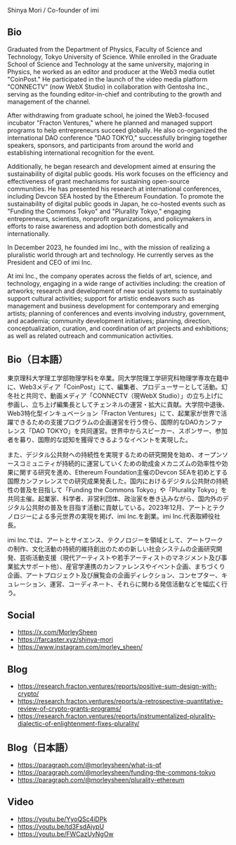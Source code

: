Shinya Mori / Co-founder of imi

## Bio
Graduated from the Department of Physics, Faculty of Science and Technology, Tokyo University of Science. While enrolled in the Graduate School of Science and Technology at the same university, majoring in Physics, he worked as an editor and producer at the Web3 media outlet "CoinPost." He participated in the launch of the video media platform "CONNECTV" (now WebX Studio) in collaboration with Gentosha Inc., serving as the founding editor-in-chief and contributing to the growth and management of the channel.

After withdrawing from graduate school, he joined the Web3-focused incubator "Fracton Ventures," where he planned and managed support programs to help entrepreneurs succeed globally. He also co-organized the international DAO conference "DAO TOKYO," successfully bringing together speakers, sponsors, and participants from around the world and establishing international recognition for the event.

Additionally, he began research and development aimed at ensuring the sustainability of digital public goods. His work focuses on the efficiency and effectiveness of grant mechanisms for sustaining open-source communities. He has presented his research at international conferences, including Devcon SEA hosted by the Ethereum Foundation. To promote the sustainability of digital public goods in Japan, he co-hosted events such as "Funding the Commons Tokyo" and "Plurality Tokyo," engaging entrepreneurs, scientists, nonprofit organizations, and policymakers in efforts to raise awareness and adoption both domestically and internationally.

In December 2023, he founded imi Inc., with the mission of realizing a pluralistic world through art and technology. He currently serves as the President and CEO of imi Inc.

At imi Inc., the company operates across the fields of art, science, and technology, engaging in a wide range of activities including: the creation of artworks; research and development of new social systems to sustainably support cultural activities; support for artistic endeavors such as management and business development for contemporary and emerging artists; planning of conferences and events involving industry, government, and academia; community development initiatives; planning, direction, conceptualization, curation, and coordination of art projects and exhibitions; as well as related outreach and communication activities.

## Bio（日本語）
東京理科大学理工学部物理学科を卒業。同大学院理工学研究科物理学専攻在籍中に、Web3メディア「CoinPost」にて、編集者、プロデューサーとして活動。幻冬社と共同で、動画メディア「CONNECTV（現WebX Studio）」の立ち上げに参画し、立ち上げ編集長としてチェンネルの運営・拡大に貢献。大学院中退後、Web3特化型インキュベーション「Fracton Ventures」にて、起業家が世界で活躍できるための支援プログラムの企画運営を行う傍ら、国際的なDAOカンファレンス「DAO TOKYO」を共同運営。世界中からスピーカー、スポンサー、参加者を募り、国際的な認知を獲得できるようなイベントを実現した。

また、デジタル公共財への持続性を実現するための研究開発を始め、オープンソースコミュニティが持続的に運営していくための助成金メカニズムの効率性や効果に関する研究を進め、Ethereum Foundation主催のDevcon SEAを初めとする国際カンファレンスでの研究成果発表した。国内におけるデジタル公共財の持続性の普及を目指して「Funding the Commons Tokyo」や「Plurality Tokyo」を共同主催。起業家、科学者、非営利団体、政治家を巻き込みながら、国内外のデジタル公共財の普及を目指す活動に貢献している。2023年12月、アートとテクノロジーによる多元世界の実現を掲げ、imi Inc.を創業。imi Inc.代表取締役社長。

imi Inc.では、アートとサイエンス、テクノロジーを領域として、アートワークの制作、文化活動の持続的維持創出のための新しい社会システムの企画研究開発、芸術活動支援（現代アーティストや若手アーティストのマネジメント及び事業拡大サポート他）、産官学連携のカンファレンスやイベント企画、まちづくり企画、アートプロジェクト及び展覧会の企画ディレクション、コンセプター、キュレーション、運営、コーディネート、それらに関わる発信活動などを幅広く行う。

## Social
- https://x.com/MorleySheen
- https://farcaster.xyz/shinya-mori
- https://www.instagram.com/morley_sheen/

## Blog
- https://research.fracton.ventures/reports/positive-sum-design-with-crypto/
- https://research.fracton.ventures/reports/a-retrospective-quantitative-review-of-crypto-grants-programs/
- https://research.fracton.ventures/reports/instrumentalized-plurality-dialectic-of-enlightenment-fixes-plurality/

## Blog（日本語）
- https://paragraph.com/@morleysheen/what-is-qf
- https://paragraph.com/@morleysheen/funding-the-commons-tokyo
- https://paragraph.com/@morleysheen/plurality-ethereum

## Video
- https://youtu.be/YyoQSc4iDPk
- https://youtu.be/td3FsdAjypU
- https://youtu.be/FWCazUyNgOw

<!--
**SHiNYA-MORi/.github** is a ✨ _special_ ✨ repository because its `profile/README.md` (this file) appears on your GitHub profile.

Here are some ideas to get you started:

- 🔭 I’m currently working on ...
- 🌱 I’m currently learning ...
- 👯 I’m looking to collaborate on ...
- 🤔 I’m looking for help with ...
- 💬 Ask me about ...
- 📫 How to reach me: ...
- 😄 Pronouns: ...
- ⚡ Fun fact: ...
-->
